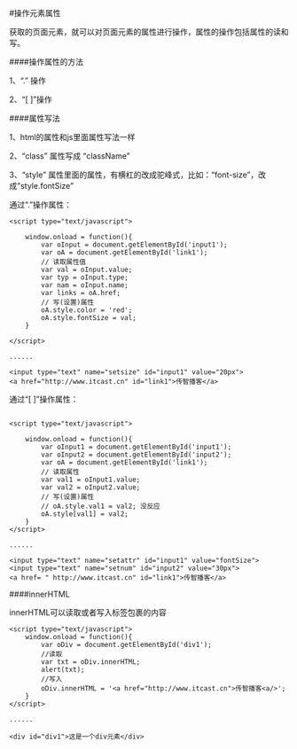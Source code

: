 #操作元素属性

获取的页面元素，就可以对页面元素的属性进行操作，属性的操作包括属性的读和写。

####操作属性的方法 

1、“.” 操作

2、“[ ]”操作

####属性写法

1、html的属性和js里面属性写法一样

2、“class” 属性写成 “className”

3、“style” 属性里面的属性，有横杠的改成驼峰式，比如：“font-size”，改成”style.fontSize”

通过“.”操作属性：

```
<script type="text/javascript">

    window.onload = function(){
        var oInput = document.getElementById('input1');
        var oA = document.getElementById('link1');
        // 读取属性值
        var val = oInput.value;
        var typ = oInput.type;
        var nam = oInput.name;
        var links = oA.href;
        // 写(设置)属性
        oA.style.color = 'red';
        oA.style.fontSize = val;
    }

</script>

......

<input type="text" name="setsize" id="input1" value="20px">
<a href="http://www.itcast.cn" id="link1">传智播客</a>
```


通过“[ ]”操作属性：


```

<script type="text/javascript">

    window.onload = function(){
        var oInput1 = document.getElementById('input1');
        var oInput2 = document.getElementById('input2');
        var oA = document.getElementById('link1');
        // 读取属性
        var val1 = oInput1.value;
        var val2 = oInput2.value;
        // 写(设置)属性
        // oA.style.val1 = val2; 没反应
        oA.style[val1] = val2;        
    }
</script>

......

<input type="text" name="setattr" id="input1" value="fontSize">
<input type="text" name="setnum" id="input2" value="30px">
<a href= " http://www.itcast.cn" id="link1">传智播客</a>
```


####innerHTML 

innerHTML可以读取或者写入标签包裹的内容

```
<script type="text/javascript">
    window.onload = function(){
        var oDiv = document.getElementById('div1');
        //读取
        var txt = oDiv.innerHTML;
        alert(txt);
        //写入
        oDiv.innerHTML = '<a href="http://www.itcast.cn">传智播客<a/>';
    }
</script>

......

<div id="div1">这是一个div元素</div>
```


